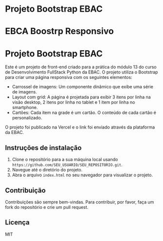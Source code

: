 # Projeto Bootstrap EBAC
# EBCA Boostrp Responsivo

# Projeto Bootstrap EBAC

Este é um projeto de front-end criado para a prática do módulo 13 do curso de Desenvolvimento FullStack Python da EBAC. O projeto utiliza o Bootstrap para criar uma página responsiva com os seguintes elementos:

- Carrossel de imagens: Um componente dinâmico que exibe uma série de imagens.
- Layout com grid: A página é projetada para exibir 3 itens por linha na visão desktop, 2 itens por linha no tablet e 1 item por linha no smartphone.
- Cartões: Cada item na grade é um cartão. O conteúdo de cada cartão é personalizado.

O projeto foi publicado na Vercel e o link foi enviado através da plataforma da EBAC.

## Instruções de instalação

1. Clone o repositório para a sua máquina local usando `https://github.com/SEU_USUARIO/SEU_REPOSITORIO.git`.
2. Navegue até o diretório do projeto.
3. Abra o arquivo `index.html` no seu navegador para visualizar o projeto.

## Contribuição

Contribuições são sempre bem-vindas. Para contribuir, por favor, faça um fork do repositório e crie um pull request.

## Licença

MIT